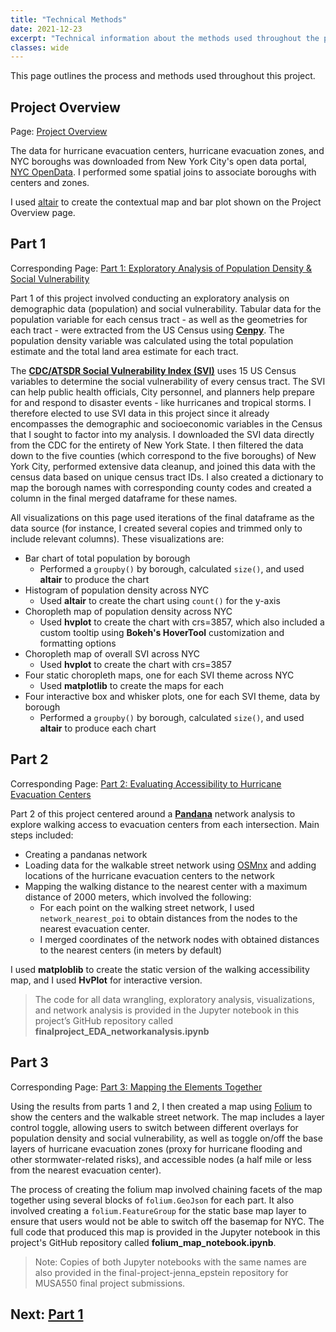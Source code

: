 ```yaml
---
title: "Technical Methods"
date: 2021-12-23
excerpt: "Technical information about the methods used throughout the project."
classes: wide
---
```

This page outlines the process and methods used throughout this project.

## Project Overview
Page: [Project Overview](https://jennaepstein.github.io/MUSA550-finalproject/overview/)

The data for hurricane evacuation centers, hurricane evacuation zones, and NYC boroughs was downloaded from New York City's open data portal, [NYC OpenData](https://opendata.cityofnewyork.us/). I performed some spatial joins to associate boroughs with centers and zones.

I used [altair](https://altair-viz.github.io/) to create the contextual map and bar plot shown on the Project Overview page.


## Part 1
Corresponding Page: [Part 1: Exploratory Analysis of Population Density & Social Vulnerability](https://jennaepstein.github.io/MUSA550-finalproject/part1-exploratory-analysis/)

Part 1 of this project involved conducting an exploratory analysis on demographic data (population) and social vulnerability. Tabular data for the population variable for each census tract - as well as the geometries for each tract - were extracted from the US Census using **[Cenpy](http://cenpy-devs.github.io/cenpy/index.html)**. The population density variable was calculated using the total population estimate and the total land area estimate for each tract.

The **[CDC/ATSDR Social Vulnerability Index (SVI)](https://www.atsdr.cdc.gov/placeandhealth/svi/index.html)** uses 15 US Census variables to determine the social vulnerability of every census tract. The SVI can help public health officials, City personnel, and planners help prepare for and respond to disaster events - like hurricanes and tropical storms. I therefore elected to use SVI data in this project since it already encompasses the demographic and socioeconomic variables in the Census that I sought to factor into my analysis. I downloaded the SVI data directly from the CDC for the entirety of New York State. I then filtered the data down to the five counties (which correspond to the five boroughs) of New York City, performed extensive data cleanup, and joined this data with the census data based on unique census tract IDs. I also created a dictionary to map the borough names with corresponding county codes and created a column in the final merged dataframe for these names.

 All visualizations on this page used iterations of the final dataframe as the data source (for instance, I created several copies and trimmed only to include relevant columns). These visualizations are:
* Bar chart of total population by borough
    - Performed a `groupby()` by borough, calculated `size()`, and used **altair** to produce the chart
* Histogram of population density across NYC
    - Used **altair** to create the chart using `count()` for the y-axis
* Choropleth map of population density across NYC
    - Used **hvplot** to create the chart with crs=3857, which also included a custom tooltip using **Bokeh's HoverTool** customization and formatting options
* Choropleth map of overall SVI across NYC
    - Used **hvplot** to create the chart with crs=3857
* Four static choropleth maps, one for each SVI theme across NYC
    - Used **matplotlib** to create the maps for each
* Four interactive box and whisker plots, one for each SVI theme, data by borough
    - Performed a `groupby()` by borough, calculated `size()`, and used **altair** to produce each chart



## Part 2
Corresponding Page: [Part 2: Evaluating Accessibility to Hurricane Evacuation Centers](https://jennaepstein.github.io/MUSA550-finalproject/part2-accessibility-to-centers/)

Part 2 of this project centered around a **[Pandana](http://udst.github.io/pandana/)** network analysis to explore walking access to evacuation centers from each intersection. Main steps included:
* Creating a pandanas network 
* Loading data for the walkable street network using [OSMnx](https://osmnx.readthedocs.io/en/stable/) and adding locations of the hurricane evacuation centers to the network
* Mapping the walking distance to the nearest center with a maximum distance of 2000 meters, which involved the following:
    - For each point on the walking street network, I used `network_nearest_poi` to obtain distances from the nodes to the nearest evacuation center.
    - I merged coordinates of the network nodes with obtained distances to the nearest centers (in meters by default)

I used **matploblib** to create the static version of the walking accessibility map, and I used **HvPlot** for interactive version.

>The code for all data wrangling, exploratory analysis, visualizations, and network analysis is provided in the Jupyter notebook in this project’s GitHub repository called **finalproject_EDA_networkanalysis.ipynb**

## Part 3
Corresponding Page: [Part 3: Mapping the Elements Together](https://jennaepstein.github.io/MUSA550-finalproject/part3-folium-map/)

Using the results from parts 1 and 2, I then created a map using [Folium](https://python-visualization.github.io/folium/) to show the centers and the walkable street network. The map includes a layer control toggle, allowing users to switch between different overlays for population density and social vulnerability, as well as toggle on/off the base layers of hurricane evacuation zones (proxy for hurricane flooding and other stormwater-related risks), and accessible nodes (a half mile or less from the nearest evacuation center).

The process of creating the folium map involved chaining facets of the map together using several blocks of `folium.GeoJson` for each part. It also involved creating a `folium.FeatureGroup` for the static base map layer to ensure that users would not be able to switch off the basemap for NYC. The full code that produced this map is provided in the Jupyter notebook in this project's GitHub repository called **folium_map_notebook.ipynb**. 

>Note: Copies of both Jupyter notebooks with the same names are also provided in the final-project-jenna_epstein repository for MUSA550 final project submissions.

## Next: [Part 1](https://jennaepstein.github.io/MUSA550-finalproject/part1-exploratory-analysis/)